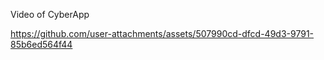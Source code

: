 Video of CyberApp

https://github.com/user-attachments/assets/507990cd-dfcd-49d3-9791-85b6ed564f44

